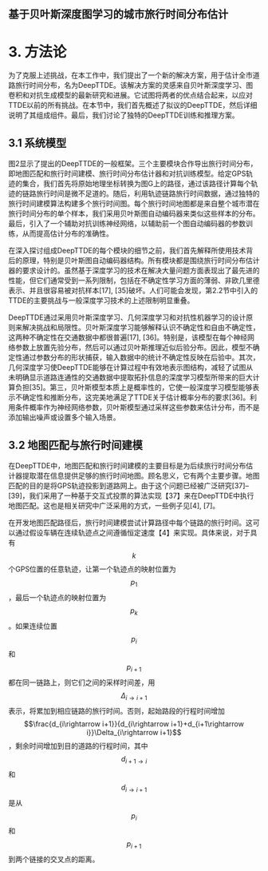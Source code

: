 基于贝叶斯深度图学习的城市旅行时间分布估计
---

# 3. 方法论
为了克服上述挑战，在本工作中，我们提出了一个新的解决方案，用于估计全市道路旅行时间分布，名为DeepTTDE。该解决方案的灵感来自贝叶斯深度学习、图卷积和对抗生成模型的最新研究和进展。它试图将两者的优点结合起来，以应对TTDE以前的所有挑战。在本节中，我们首先概述了拟议的DeepTTDE，然后详细说明了其组成组件。最后，我们讨论了独特的DeepTTDE训练和推理方案。

## 3.1 系统模型
图2显示了提出的DeepTTDE的一般框架。三个主要模块合作导出旅行时间分布，即地图匹配和旅行时间建模、旅行时间分布估计器和对抗训练模型。给定GPS轨迹的集合，我们首先将原始地理坐标转换为图G上的路径，通过该路径计算每个轨迹的链路旅行时间是微不足道的。随后，利用轨迹链路旅行时间数据，通过独特的旅行时间建模算法构建多个旅行时间图。每个旅行时间地图都是来自整个城市潜在旅行时间分布的单个样本，我们采用贝叶斯图自动编码器来类似这些样本的分布。最后，引入了一个辅助对抗训练神经网络，以辅助前一个图自动编码器的参数训练，从而提高估计分布的准确性。

在深入探讨组成DeepTTDE的每个模块的细节之前，我们首先解释所使用技术背后的原理，特别是贝叶斯图自动编码器结构。所有模块都是围绕旅行时间分布估计器的要求设计的。虽然基于深度学习的技术在解决大量问题方面表现出了最先进的性能，但它们通常受到一系列限制，包括在不确定性学习方面的薄弱、非欧几里德表示、并且很容易被对抗样本[17], [35]破坏。人们可能会发现，第2.2节中引入的TTDE的主要挑战与一般深度学习技术的上述限制明显重叠。

DeepTTDE通过采用贝叶斯深度学习、几何深度学习和对抗性机器学习的设计原则来解决挑战和局限性。贝叶斯深度学习能够解释认识不确定性和自由不确定性，这两种不确定性在交通数据中都很普遍[17], [36]。特别是，该模型在每个神经网络参数上放置先验分布，然后可以通过贝叶斯推理近似后验分布。因此，模型不确定性通过参数分布的形状捕获，输入数据中的统计不确定性反映在后验中。其次，几何深度学习使DeepTTDE能够在计算过程中有效地表示图结构，减轻了试图从未明确显示道路连通性的交通数据中提取拓扑信息的深度学习模型所带来的巨大计算负担[35]。第三，贝叶斯模型本质上是概率性的，它使一般深度学习模型能够表示不确定性和推断分布，这完美地满足了TTDE关于估计概率分布的要求[36]。利用条件概率作为神经网络参数，贝叶斯模型通过采样这些参数来估计分布，而不是添加输出噪声或设置多个输入场景。

## 3.2 地图匹配与旅行时间建模
在DeepTTDE中，地图匹配和旅行时间建模的主要目标是为后续旅行时间分布估计器提取潜在信息提供足够的旅行时间地图。顾名思义，它有两个主要步骤。地图匹配的目的是将GPS轨迹投影到道路网上。由于这个问题已经被广泛研究[37]–[39]，我们采用了一种基于交互式投票的算法实现【37】来在DeepTTDE中执行地图匹配。这也是相关研究中广泛采用的方式，一些例子见[4], [7]。

在开发地图匹配路径后，旅行时间建模尝试计算路径中每个链路的旅行时间。这可以通过假设车辆在连续轨迹点之间遵循恒定速度【4】来实现。具体来说，对于具有$$k$$个GPS位置的任意轨迹，让第一个轨迹点的映射位置为$$p_1$$，最后一个轨迹点的映射位置为$$p_k$$。如果连续位置$$p_i$$和$$p_{i+1}$$都在同一链路上，则它们之间的采样时间差，用$$\Delta_{i\rightarrow i+1}$$表示，将累加到相应链路的旅行时间。否则，起始路段的行程时间增加$$\frac{d_{i\rightarrow i+1}}{d_{i\rightarrow i+1}+d_{i+1\rightarrow i}}\Delta_{i\rightarrow i+1}$$，剩余时间增加到目的道路的行程时间，其中$$d_{i+1\rightarrow i}$$和$$d_{i\rightarrow i+1}$$是从$$p_i$$和$$p_{i+1}$$到两个链接的交叉点的距离。


